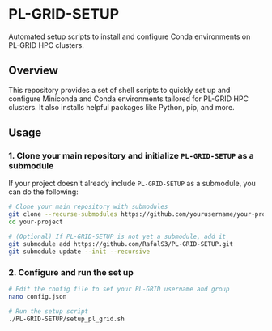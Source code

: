 # PL-GRID-SETUP

Automated setup scripts to install and configure Conda environments on PL-GRID HPC clusters.

## Overview

This repository provides a set of shell scripts to quickly set up and configure Miniconda and Conda environments tailored for PL-GRID HPC clusters. It also installs helpful packages like Python, pip, and more.

## Usage

### 1. Clone your main repository and initialize `PL-GRID-SETUP` as a submodule

If your project doesn't already include `PL-GRID-SETUP` as a submodule, you can do the following:

```bash
# Clone your main repository with submodules
git clone --recurse-submodules https://github.com/yourusername/your-project.git
cd your-project

# (Optional) If PL-GRID-SETUP is not yet a submodule, add it
git submodule add https://github.com/RafalS3/PL-GRID-SETUP.git
git submodule update --init --recursive
```
### 2. Configure and run the set up

``` bash
# Edit the config file to set your PL-GRID username and group
nano config.json

# Run the setup script
./PL-GRID-SETUP/setup_pl_grid.sh
```
